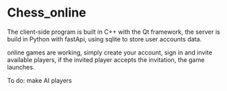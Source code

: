 # Chess_online

The client-side program is built in C++ with the Qt framework, the server is build in Python with fastApi, using sqlite to store user accounts data.

online games are working, simply create your account, sign in and invite available players, if the invited player accepts the invitation, the game launches.

To do: make AI players
